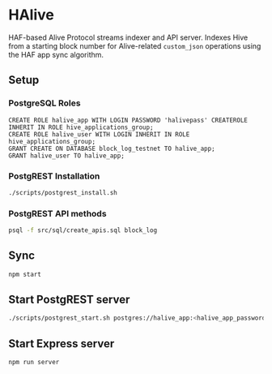 # HAlive

HAF-based Alive Protocol streams indexer and API server. Indexes Hive from a starting block number for Alive-related `custom_json` operations using the HAF app sync algorithm.

## Setup

### PostgreSQL Roles
```pgsql
CREATE ROLE halive_app WITH LOGIN PASSWORD 'halivepass' CREATEROLE INHERIT IN ROLE hive_applications_group;
CREATE ROLE halive_user WITH LOGIN INHERIT IN ROLE hive_applications_group;
GRANT CREATE ON DATABASE block_log_testnet TO halive_app;
GRANT halive_user TO halive_app;
```

### PostgREST Installation
```bash
./scripts/postgrest_install.sh
```

### PostgREST API methods
```bash
psql -f src/sql/create_apis.sql block_log
```

## Sync
```bash
npm start
```

## Start PostgREST server
```bash
./scripts/postgrest_start.sh postgres://halive_app:<halive_app_password>@localhost:5432/block_log <server_port>
```

## Start Express server
```bash
npm run server
```